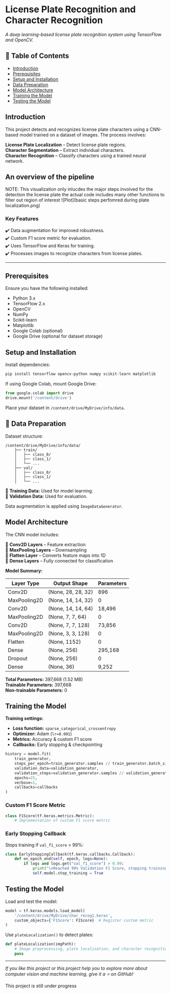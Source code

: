 # License Plate Recognition and Character Recognition

 *A deep learning-based license plate recognition system using TensorFlow and OpenCV.*

## 📌 Table of Contents
- [Introduction](#introduction)
- [Prerequisites](#prerequisites)
- [Setup and Installation](#setup-and-installation)
- [Data Preparation](#data-preparation)
- [Model Architecture](#model-architecture)
- [Training the Model](#training-the-model)
- [Testing the Model](#testing-the-model)

##  Introduction
This project detects and recognizes license plate characters using a CNN-based model trained on a dataset of images. The process involves:

**License Plate Localization** – Detect license plate regions.  
**Character Segmentation** – Extract individual characters.  
 **Character Recognition** – Classify characters using a trained neural network.  
## An overview of the pipeline
NOTE: This visualization only inlucdes the major steps involved for the detection the license plate the actual code includes many other functions to filter out 
region of interest
![Plot](basic steps perfomred during plate localization.png)
### Key Features
✔️ Data augmentation for improved robustness.  
✔️ Custom F1 score metric for evaluation.  
✔️ Uses TensorFlow and Keras for training.  
✔️ Processes images to recognize characters from license plates.  

---
## Prerequisites
Ensure you have the following installed:

- Python 3.x  
- TensorFlow 2.x  
- OpenCV  
- NumPy  
- Scikit-learn  
- Matplotlib  
- Google Colab (optional)  
- Google Drive (optional for dataset storage)  

## Setup and Installation

Install dependencies:

```bash
pip install tensorflow opencv-python numpy scikit-learn matplotlib
```

If using Google Colab, mount Google Drive:

```python
from google.colab import drive
drive.mount('/content/drive')
```

Place your dataset in `/content/drive/MyDrive/info/data`.

## 📂 Data Preparation
Dataset structure:

```
/content/drive/MyDrive/info/data/
    ├── train/
    │   ├── class_0/
    │   ├── class_1/
    │   └── ...
    ├── val/
    │   ├── class_0/
    │   ├── class_1/
    │   └── ...
```

📌 **Training Data:** Used for model learning.  
📌 **Validation Data:** Used for evaluation.  

Data augmentation is applied using `ImageDataGenerator`.

## Model Architecture
The CNN model includes:

🔹 **Conv2D Layers** – Feature extraction  
🔹 **MaxPooling Layers** – Downsampling  
🔹 **Flatten Layer** – Converts feature maps into 1D  
🔹 **Dense Layers** – Fully connected for classification  

**Model Summary:**

| Layer Type           | Output Shape        | Parameters |
|----------------------|--------------------|------------|
| Conv2D              | (None, 28, 28, 32) | 896        |
| MaxPooling2D        | (None, 14, 14, 32) | 0          |
| Conv2D              | (None, 14, 14, 64) | 18,496     |
| MaxPooling2D        | (None, 7, 7, 64)   | 0          |
| Conv2D              | (None, 7, 7, 128)  | 73,856     |
| MaxPooling2D        | (None, 3, 3, 128)  | 0          |
| Flatten             | (None, 1152)       | 0          |
| Dense               | (None, 256)        | 295,168    |
| Dropout             | (None, 256)        | 0          |
| Dense               | (None, 36)         | 9,252      |

**Total Parameters:** 397,668 (1.52 MB)  
**Trainable Parameters:** 397,668  
**Non-trainable Parameters:** 0  

## Training the Model

**Training settings:**
- **Loss function:** `sparse_categorical_crossentropy`
- **Optimizer:** Adam (`lr=0.001`)
- **Metrics:** Accuracy & custom F1 score
- **Callbacks:** Early stopping & checkpointing

```python
history = model.fit(
    train_generator,
    steps_per_epoch=train_generator.samples // train_generator.batch_size,
    validation_data=validation_generator,
    validation_steps=validation_generator.samples // validation_generator.batch_size,
    epochs=25,
    verbose=1,
    callbacks=callbacks
)
```

###  Custom F1 Score Metric
```python
class F1Score(tf.keras.metrics.Metric):
    # Implementation of custom F1 score metric
```

### Early Stopping Callback
Stops training if `val_f1_score` > 99%:
```python
class EarlyStoppingCallback(tf.keras.callbacks.Callback):
    def on_epoch_end(self, epoch, logs=None):
        if logs and logs.get("val_f1_score") > 0.99:
            print("\nReached 99% Validation F1 Score, stopping training!!")
            self.model.stop_training = True
```

## Testing the Model
Load and test the model:
```python
model = tf.keras.models.load_model(
    '/content/drive/MyDrive/char_recog1.keras',
    custom_objects={'F1Score': F1Score}  # Register custom metric
)
```

Use `plateLocalization()` to detect plates:
```python
def plateLocalization(imgPath):
    # Image preprocessing, plate localization, and character recognition
    pass
```
---
*If you like this project or this project help you to explore more about computer vision and machine learning, give it a ⭐ on GitHub!*

This project is still under progress
